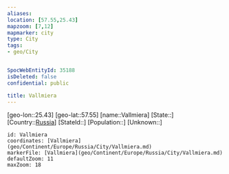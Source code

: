 ```yaml
---
aliases: 
location: [57.55,25.43]
mapzoom: [7,12] 
mapmarker: city 
type: City
tags:
- geo/City


SpocWebEntityId: 35188
isDeleted: false
confidential: public

title: Vallmiera
---
```

[geo-lon::25.43]
[geo-lat::57.55]
[name::Vallmiera]
[State::]
[Country::[Russia](geo/Continent/Europe/Russia.md)]
[StateId::]
[Population::]
[Unknown::]


```leaflet
id: Vallmiera
coordinates: [Vallmiera](geo/Continent/Europe/Russia/City/Vallmiera.md)
markerFile: [Vallmiera](geo/Continent/Europe/Russia/City/Vallmiera.md)
defaultZoom: 11 
maxZoom: 18
```


